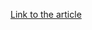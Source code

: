 [Link to the article](https://go.crowdstrike.com/rs/281-OBQ-266/images/Report2019GlobalThreatReport.pdf)
